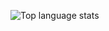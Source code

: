 ![Top language stats][top-lang-stats]

[top-lang-stats]: https://github-readme-stats.vercel.app/api/top-langs/?username=nozwock&layout=compact&theme=calm&bg_color=0000&hide_border=true&disable_animations=true&hide=jupyter+notebook
